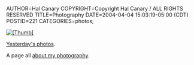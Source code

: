 AUTHOR=Hal Canary
COPYRIGHT=Copyright Hal Canary / ALL RIGHTS RESERVED
TITLE=Photography
DATE=2004-04-04 15:03:19-05:00 (CDT)
POSTID=221
CATEGORIES=photos;

[![[Thumb]](https://halcanary.org/photos/thumb/2004-04-03-img_1214.jpg)](https://halcanary.org/photos/2004-04-03-img_1214.jpg)

[Yesterday's photos](https://halcanary.org/p/photo-2004-04-03/).

A page all [about my photography](https://halcanary.org/p/about-photography).
